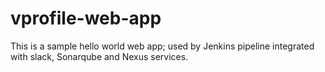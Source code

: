 # vprofile-web-app
This is a sample hello world web app; used by Jenkins pipeline integrated with slack, Sonarqube and Nexus services.
